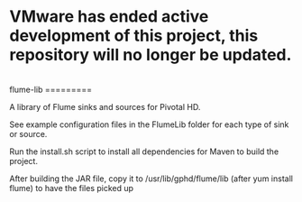 <h1> VMware has ended active development of this project, this repository will no longer be updated.</h1><br>flume-lib
=========

A library of Flume sinks and sources for Pivotal HD.

See example configuration files in the FlumeLib folder for each type of sink or source.

Run the install.sh script to install all dependencies for Maven to build the project.

After building the JAR file, copy it to /usr/lib/gphd/flume/lib (after yum install flume) to have the files picked up

